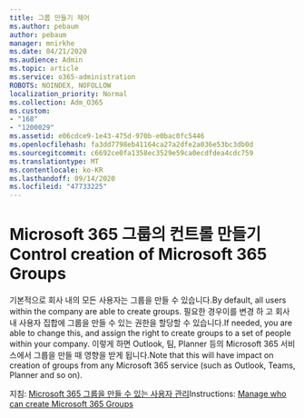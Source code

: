 ```yaml
---
title: 그룹 만들기 제어
ms.author: pebaum
author: pebaum
manager: mnirkhe
ms.date: 04/21/2020
ms.audience: Admin
ms.topic: article
ms.service: o365-administration
ROBOTS: NOINDEX, NOFOLLOW
localization_priority: Normal
ms.collection: Adm_O365
ms.custom:
- "168"
- "1200029"
ms.assetid: e06cdce9-1e43-475d-970b-e0bac0fc5446
ms.openlocfilehash: fa3dd7798eb41164ca27a2dfe2a036e53bc3db0d
ms.sourcegitcommit: c6692ce0fa1358ec3529e59ca0ecdfdea4cdc759
ms.translationtype: MT
ms.contentlocale: ko-KR
ms.lasthandoff: 09/14/2020
ms.locfileid: "47733225"
---
```

# <a name="control-creation-of-microsoft-365-groups"></a><span data-ttu-id="efee8-102">Microsoft 365 그룹의 컨트롤 만들기</span><span class="sxs-lookup"><span data-stu-id="efee8-102">Control creation of Microsoft 365 Groups</span></span>

<span data-ttu-id="efee8-103">기본적으로 회사 내의 모든 사용자는 그룹을 만들 수 있습니다.</span><span class="sxs-lookup"><span data-stu-id="efee8-103">By default, all users within the company are able to create groups.</span></span> <span data-ttu-id="efee8-104">필요한 경우이를 변경 하 고 회사 내 사용자 집합에 그룹을 만들 수 있는 권한을 할당할 수 있습니다.</span><span class="sxs-lookup"><span data-stu-id="efee8-104">If needed, you are able to change this, and assign the right to create groups to a set of people within your company.</span></span> <span data-ttu-id="efee8-105">이렇게 하면 Outlook, 팀, Planner 등의 Microsoft 365 서비스에서 그룹을 만들 때 영향을 받게 됩니다.</span><span class="sxs-lookup"><span data-stu-id="efee8-105">Note that this will have impact on creation of groups from any Microsoft 365 service (such as Outlook, Teams, Planner and so on).</span></span>
  
<span data-ttu-id="efee8-106">지침: [Microsoft 365 그룹을 만들 수 있는 사용자 관리](https://docs.microsoft.com/microsoft-365/admin/create-groups/manage-creation-of-groups)</span><span class="sxs-lookup"><span data-stu-id="efee8-106">Instructions: [Manage who can create Microsoft 365 Groups](https://docs.microsoft.com/microsoft-365/admin/create-groups/manage-creation-of-groups)</span></span>
